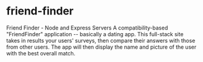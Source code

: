 # friend-finder

Friend Finder - Node and Express Servers
A compatibility-based "FriendFinder" application -- basically a dating app. This full-stack site takes in results your users' surveys, then compare their answers with those from other users. The app will then display the name and picture of the user with the best overall match. 